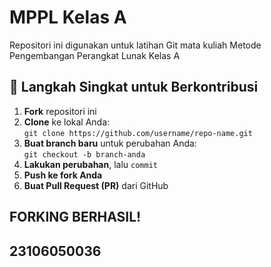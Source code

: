 # MPPL Kelas A
Repositori ini digunakan untuk latihan Git mata kuliah Metode Pengembangan Perangkat Lunak Kelas A

## 📌 Langkah Singkat untuk Berkontribusi

1. **Fork** repositori ini
2. **Clone** ke lokal Anda:  
   `git clone https://github.com/username/repo-name.git`
3. **Buat branch baru** untuk perubahan Anda:  
   `git checkout -b branch-anda`
4. **Lakukan perubahan**, lalu `commit`
5. **Push ke fork Anda**
6. **Buat Pull Request (PR)** dari GitHub






## FORKING BERHASIL!
## 23106050036
